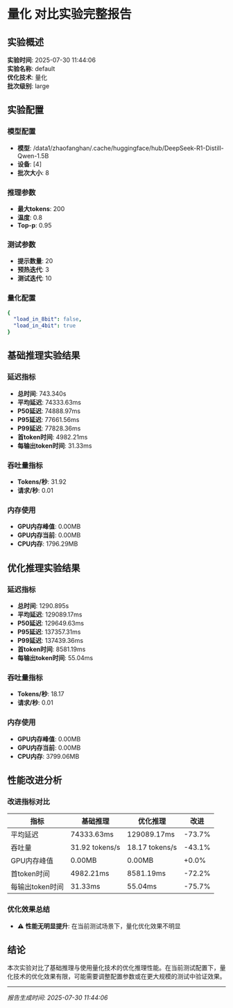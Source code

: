 # 量化 对比实验完整报告

## 实验概述
**实验时间**: 2025-07-30 11:44:06  
**实验名称**: default  
**优化技术**: 量化  
**批次级别**: large  

## 实验配置

### 模型配置
- **模型**: /data1/zhaofanghan/.cache/huggingface/hub/DeepSeek-R1-Distill-Qwen-1.5B
- **设备**: [4]
- **批次大小**: 8

### 推理参数
- **最大tokens**: 200
- **温度**: 0.8
- **Top-p**: 0.95

### 测试参数
- **提示数量**: 20
- **预热迭代**: 3
- **测试迭代**: 10

### 量化配置
```yaml
{
  "load_in_8bit": false,
  "load_in_4bit": true
}
```

## 基础推理实验结果

### 延迟指标
- **总时间**: 743.340s
- **平均延迟**: 74333.63ms
- **P50延迟**: 74888.97ms
- **P95延迟**: 77661.56ms
- **P99延迟**: 77828.36ms
- **首token时间**: 4982.21ms
- **每输出token时间**: 31.33ms

### 吞吐量指标
- **Tokens/秒**: 31.92
- **请求/秒**: 0.01

### 内存使用
- **GPU内存峰值**: 0.00MB
- **GPU内存当前**: 0.00MB
- **CPU内存**: 1796.29MB

## 优化推理实验结果

### 延迟指标
- **总时间**: 1290.895s
- **平均延迟**: 129089.17ms
- **P50延迟**: 129649.63ms
- **P95延迟**: 137357.31ms
- **P99延迟**: 137439.36ms
- **首token时间**: 8581.19ms
- **每输出token时间**: 55.04ms

### 吞吐量指标
- **Tokens/秒**: 18.17
- **请求/秒**: 0.01

### 内存使用
- **GPU内存峰值**: 0.00MB
- **GPU内存当前**: 0.00MB
- **CPU内存**: 3799.06MB

## 性能改进分析

### 改进指标对比
| 指标 | 基础推理 | 优化推理 | 改进 |
|------|----------|----------|------|
| 平均延迟 | 74333.63ms | 129089.17ms | -73.7% |
| 吞吐量 | 31.92 tokens/s | 18.17 tokens/s | -43.1% |
| GPU内存峰值 | 0.00MB | 0.00MB | +0.0% |
| 首token时间 | 4982.21ms | 8581.19ms | -72.2% |
| 每输出token时间 | 31.33ms | 55.04ms | -75.7% |

### 优化效果总结
- ⚠️ **性能无明显提升**: 在当前测试场景下，量化优化效果不明显

## 结论
本次实验对比了基础推理与使用量化技术的优化推理性能。在当前测试配置下，量化技术的优化效果有限，可能需要调整配置参数或在更大规模的测试中验证效果。

---
*报告生成时间: 2025-07-30 11:44:06*
